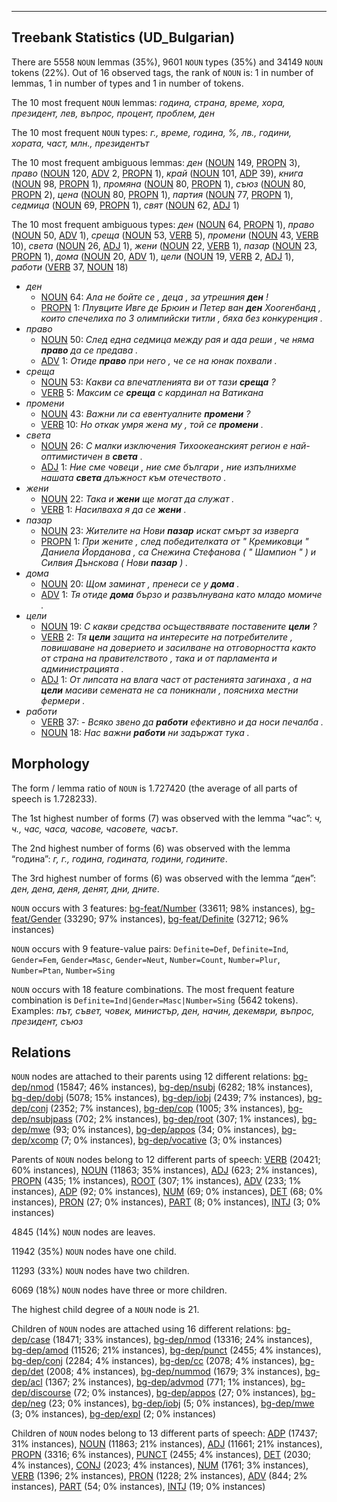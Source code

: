 

--------------------------------------------------------------------------------

## Treebank Statistics (UD_Bulgarian)

There are 5558 `NOUN` lemmas (35%), 9601 `NOUN` types (35%) and 34149 `NOUN` tokens (22%).
Out of 16 observed tags, the rank of `NOUN` is: 1 in number of lemmas, 1 in number of types and 1 in number of tokens.

The 10 most frequent `NOUN` lemmas: <em>година, страна, време, хора, президент, лев, въпрос, процент, проблем, ден</em>

The 10 most frequent `NOUN` types:  <em>г., време, година, %, лв., години, хората, част, млн., президентът</em>

The 10 most frequent ambiguous lemmas: <em>ден</em> ([NOUN]() 149, [PROPN]() 3), <em>право</em> ([NOUN]() 120, [ADV]() 2, [PROPN]() 1), <em>край</em> ([NOUN]() 101, [ADP]() 39), <em>книга</em> ([NOUN]() 98, [PROPN]() 1), <em>промяна</em> ([NOUN]() 80, [PROPN]() 1), <em>съюз</em> ([NOUN]() 80, [PROPN]() 2), <em>цена</em> ([NOUN]() 80, [PROPN]() 1), <em>партия</em> ([NOUN]() 77, [PROPN]() 1), <em>седмица</em> ([NOUN]() 69, [PROPN]() 1), <em>свят</em> ([NOUN]() 62, [ADJ]() 1)

The 10 most frequent ambiguous types:  <em>ден</em> ([NOUN]() 64, [PROPN]() 1), <em>право</em> ([NOUN]() 50, [ADV]() 1), <em>среща</em> ([NOUN]() 53, [VERB]() 5), <em>промени</em> ([NOUN]() 43, [VERB]() 10), <em>света</em> ([NOUN]() 26, [ADJ]() 1), <em>жени</em> ([NOUN]() 22, [VERB]() 1), <em>пазар</em> ([NOUN]() 23, [PROPN]() 1), <em>дома</em> ([NOUN]() 20, [ADV]() 1), <em>цели</em> ([NOUN]() 19, [VERB]() 2, [ADJ]() 1), <em>работи</em> ([VERB]() 37, [NOUN]() 18)


* <em>ден</em>
  * [NOUN]() 64: <em>Ала не бойте се , деца , за утрешния <b>ден</b> !</em>
  * [PROPN]() 1: <em>Плувците Ивге де Брюин и Петер ван <b>ден</b> Хоогенбанд , които спечелиха по 3 олимпийски титли , бяха без конкуренция .</em>
* <em>право</em>
  * [NOUN]() 50: <em>След една седмица между рая и ада реши , че няма <b>право</b> да се предава .</em>
  * [ADV]() 1: <em>Отиде <b>право</b> при него , че се на юнак похвали .</em>
* <em>среща</em>
  * [NOUN]() 53: <em>Какви са впечатленията ви от тази <b>среща</b> ?</em>
  * [VERB]() 5: <em>Максим се <b>среща</b> с кардинал на Ватикана</em>
* <em>промени</em>
  * [NOUN]() 43: <em>Важни ли са евентуалните <b>промени</b> ?</em>
  * [VERB]() 10: <em>Но откак умря жена му , той се <b>промени</b> .</em>
* <em>света</em>
  * [NOUN]() 26: <em>С малки изключения Тихоокеанският регион е най-оптимистичен в <b>света</b> .</em>
  * [ADJ]() 1: <em>Ние сме човеци , ние сме българи , ние изпълнихме нашата <b>света</b> длъжност към отечеството .</em>
* <em>жени</em>
  * [NOUN]() 22: <em>Така и <b>жени</b> ще могат да служат .</em>
  * [VERB]() 1: <em>Насилваха я да се <b>жени</b> .</em>
* <em>пазар</em>
  * [NOUN]() 23: <em>Жителите на Нови <b>пазар</b> искат смърт за изверга</em>
  * [PROPN]() 1: <em>При жените , след победителката от " Кремиковци " Даниела Йорданова , са Снежина Стефанова ( " Шампион " ) и Силвия Дънскова ( Нови <b>пазар</b> ) .</em>
* <em>дома</em>
  * [NOUN]() 20: <em>Щом заминат , пренеси се у <b>дома</b> .</em>
  * [ADV]() 1: <em>Тя отиде <b>дома</b> бързо и развълнувана като младо момиче .</em>
* <em>цели</em>
  * [NOUN]() 19: <em>С какви средства осъществявате поставените <b>цели</b> ?</em>
  * [VERB]() 2: <em>Тя <b>цели</b> защита на интересите на потребителите , повишаване на доверието и засилване на отговорността както от страна на правителството , така и от парламента и администрацията .</em>
  * [ADJ]() 1: <em>От липсата на влага част от растенията загинаха , а на <b>цели</b> масиви семената не са поникнали , поясниха местни фермери .</em>
* <em>работи</em>
  * [VERB]() 37: <em>- Всяко звено да <b>работи</b> ефективно и да носи печалба .</em>
  * [NOUN]() 18: <em>Нас важни <b>работи</b> ни задържат тука .</em>

## Morphology

The form / lemma ratio of `NOUN` is 1.727420 (the average of all parts of speech is 1.728233).

The 1st highest number of forms (7) was observed with the lemma “час”: <em>ч, ч., час, часа, часове, часовете, часът</em>.

The 2nd highest number of forms (6) was observed with the lemma “година”: <em>г, г., година, годината, години, годините</em>.

The 3rd highest number of forms (6) was observed with the lemma “ден”: <em>ден, дена, деня, денят, дни, дните</em>.

`NOUN` occurs with 3 features: [bg-feat/Number]() (33611; 98% instances), [bg-feat/Gender]() (33290; 97% instances), [bg-feat/Definite]() (32712; 96% instances)

`NOUN` occurs with 9 feature-value pairs: `Definite=Def`, `Definite=Ind`, `Gender=Fem`, `Gender=Masc`, `Gender=Neut`, `Number=Count`, `Number=Plur`, `Number=Ptan`, `Number=Sing`

`NOUN` occurs with 18 feature combinations.
The most frequent feature combination is `Definite=Ind|Gender=Masc|Number=Sing` (5642 tokens).
Examples: <em>път, съвет, човек, министър, ден, начин, декември, въпрос, президент, съюз</em>


## Relations

`NOUN` nodes are attached to their parents using 12 different relations: [bg-dep/nmod]() (15847; 46% instances), [bg-dep/nsubj]() (6282; 18% instances), [bg-dep/dobj]() (5078; 15% instances), [bg-dep/iobj]() (2439; 7% instances), [bg-dep/conj]() (2352; 7% instances), [bg-dep/cop]() (1005; 3% instances), [bg-dep/nsubjpass]() (702; 2% instances), [bg-dep/root]() (307; 1% instances), [bg-dep/mwe]() (93; 0% instances), [bg-dep/appos]() (34; 0% instances), [bg-dep/xcomp]() (7; 0% instances), [bg-dep/vocative]() (3; 0% instances)

Parents of `NOUN` nodes belong to 12 different parts of speech: [VERB]() (20421; 60% instances), [NOUN]() (11863; 35% instances), [ADJ]() (623; 2% instances), [PROPN]() (435; 1% instances), [ROOT]() (307; 1% instances), [ADV]() (233; 1% instances), [ADP]() (92; 0% instances), [NUM]() (69; 0% instances), [DET]() (68; 0% instances), [PRON]() (27; 0% instances), [PART]() (8; 0% instances), [INTJ]() (3; 0% instances)

4845 (14%) `NOUN` nodes are leaves.

11942 (35%) `NOUN` nodes have one child.

11293 (33%) `NOUN` nodes have two children.

6069 (18%) `NOUN` nodes have three or more children.

The highest child degree of a `NOUN` node is 21.

Children of `NOUN` nodes are attached using 16 different relations: [bg-dep/case]() (18471; 33% instances), [bg-dep/nmod]() (13316; 24% instances), [bg-dep/amod]() (11526; 21% instances), [bg-dep/punct]() (2455; 4% instances), [bg-dep/conj]() (2284; 4% instances), [bg-dep/cc]() (2078; 4% instances), [bg-dep/det]() (2008; 4% instances), [bg-dep/nummod]() (1679; 3% instances), [bg-dep/acl]() (1367; 2% instances), [bg-dep/advmod]() (771; 1% instances), [bg-dep/discourse]() (72; 0% instances), [bg-dep/appos]() (27; 0% instances), [bg-dep/neg]() (23; 0% instances), [bg-dep/iobj]() (5; 0% instances), [bg-dep/mwe]() (3; 0% instances), [bg-dep/expl]() (2; 0% instances)

Children of `NOUN` nodes belong to 13 different parts of speech: [ADP]() (17437; 31% instances), [NOUN]() (11863; 21% instances), [ADJ]() (11661; 21% instances), [PROPN]() (3316; 6% instances), [PUNCT]() (2455; 4% instances), [DET]() (2030; 4% instances), [CONJ]() (2023; 4% instances), [NUM]() (1761; 3% instances), [VERB]() (1396; 2% instances), [PRON]() (1228; 2% instances), [ADV]() (844; 2% instances), [PART]() (54; 0% instances), [INTJ]() (19; 0% instances)

